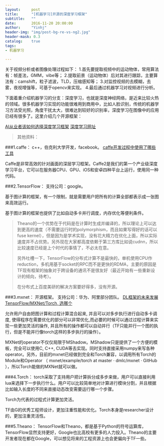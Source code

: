 ```yaml
---
layout:     post
title:      "[机器学习]开源的深度学习框架"
subtitle:   ""
date:       2016-11-20 20:00:00
author:     "Yinhj"
header-img: "img/post-bg-re-vs-ng2.jpg"
header-mask: 0.3
catalog:    true
tags:
- 机器学习

---
```


关于视频分析或者图像处理过程如下：
1.首先要提取视频中的运动物体，常用算法有：帧差法，GMM，vibe等；
2.提取前景（运动物体）后对其进行跟踪，主要算法有：camshift，粒子滤波，TLD，压缩感知等；
3.对监控视频的去模糊，去雾，夜视增强等，可基于opencv来实现。
4.最后通过机器学习对视频进行分析。

下面着重介绍机器学习的分支：深度学习，也就是深度神经网络，是近来比较火热的领域。很多机器学习实现的功能很难用到商用中，比如人脸识别，传统的机器学习方法受光照，角度干扰太大，很难达到较好的识别率，深度学习在图像中的应用已经有很多了。这里介绍几个开源框架：

[AI从业者该如何选择深度学习框架](http://mp.weixin.qq.com/s/a1gpiBxOo8VpyUMBs4yutg)
[深度学习网址](http://www.jianshu.com/p/fe4dc3b72064)

>其他资料：

###1.caffe：
c++，伯克利大学开发，facebook。
[caffe开发过程中使用了哪些工具](http://www.zhihu.com/question/47467054/answer/106237592)

Caffe是非常高效的针对画面的深层学习框架。Caffe2是我们的第一个产业级深度学习平台，它可以在服务器CPU、GPU、iOS和安卓四种平台上运行，使用同一种代码。

###2.TensorFlow：
支持公司：google。

基于图计算的框架，有一个限制，就是需要用户把所有的计算全部都表示成一张图来高效运行。

基于图计算的框架也提供了比如自动多卡并行调度，内存优化等便利条件。

> Theano的一个优势在于代码是在计算时生成并编译的，所以理论上可以达到更高的速度（不需要运行时的polymorphism，而且如果写得好的话可以fuse kernel），但是因为是学术实现，没有花大精力在优化上面，所以实际速度并不占优势。另外现在大家都高度依赖于第三方库比如说cudnn，所以比较速度已经是上个时代的事情了，不必太在意。
> 
>另外吐槽一下，TensorFlow的分布式计算不是最快的，单机使用CPU作reduction，多机用基于socket的RPC而不是更快的RDMA，主要的原因是TF现有框架的抽象对于跨设备的通讯不是很友好（最近开始有一些重新设计的倾向，待考）。
>
>在分布式上百度美研的解决方案要好得多，没有开源。

###3.mxnet：
开源框架。
支持公司：华为、阿里部分团队。
[DL框架的未来发展TensorFlow/MXNet/Torch, 选哪个](http://www.zhihu.com/question/46587833/answer/102006682)

允许用户自由把图计算和过程计算混合起来, 并且可以对多步执行进行自动多卡调度, 使得程序在需要优化的部分可以非常优化,而必要的时候可以通过过程计算来实现一些更加灵活的操作, 并且所有的操作都可以自动并行（TF只能并行一个图的执行，但是不能并行像torch这样的多步执行的操作）。

MXNet的operator不仅仅局限于MShadow。MShadow只是提供了一个方便的模板，完全可以使用C, C++, CUDA等去实现。同时支持直接采用numpy来写各种operator。另外，目前的mxnet已经做到完全和Torch兼容，以调用所有Torch的Module和Operator （ mxnet/example/torch at master · dmlc/mxnet · GitHub ），所以Torch能做的MXNet就可以做。

###4.Torch：
torch采取了支持用户把计算拆分成多步来做，用户可以直接利用lua来选择下一步执行什么。用户可以比较简单地对计算进行模块分割，并且根据比如输入长度的不同来直接动态改变需要运行哪一个步骤。

Torch为代表的过程式计算更加灵活。

TF由G的优秀工程师设计，更加注重性能和优化。Torch本身是researcher设计的，更加注重灵活性。

###5.Theano：
TensorFlow和Theano，都是基于Python的符号运算库，TensorFlow显然支持更好，Google也比高校有更多的人力投入。Theano的主要开发者现在都在Google，可以想见将来的工程资源上也会更偏向于TF一些。
